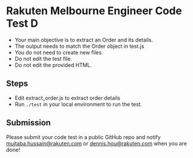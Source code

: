 # Rakuten Melbourne Engineer Code Test D

* Your main objective is to extract an Order and its details.
* The output needs to match the Order object in test.js
* You do not need to create new files.
* Do not edit the test file.
* Do not edit the provided HTML.


## Steps
* Edit extract_order.js to extract order details
* Run `./test` in your local environment to run the test.


## Submission
Please submit your code test in a public GitHub repo and notify mujtaba.hussain@rakuten.com or dennis.hou@rakuten.com when you are done!